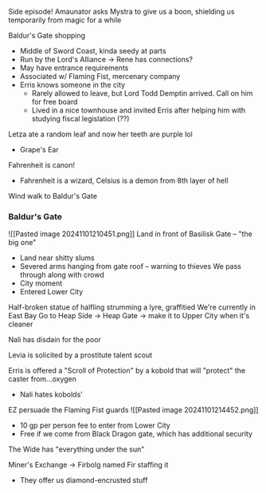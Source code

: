 Side episode!
Amaunator asks Mystra to give us a boon, shielding us temporarily from magic for a while

Baldur's Gate shopping
- Middle of Sword Coast, kinda seedy at parts
- Run by the Lord's Alliance → Rene has connections?
- May have entrance requirements
- Associated w/ Flaming Fist, mercenary company
- Erris knows someone in the city
	- Rarely allowed to leave, but Lord Todd Demptin arrived. Call on him for free board
	- Lived in a nice townhouse and invited Erris after helping him with studying fiscal legislation (??)

Letza ate a random leaf and now her teeth are purple lol
- Grape's Ear

Fahrenheit is canon!
- Fahrenheit is a wizard, Celsius is a demon from 8th layer of hell

Wind walk to Baldur's Gate
### Baldur's Gate
![[Pasted image 20241101210451.png]]
Land in front of Basilisk Gate – "the big one"
- Land near shitty slums
- Severed arms hanging from gate roof – warning to thieves
We pass through along with crowd
- City moment
- Entered Lower City

Half-broken statue of halfling strumming a lyre, graffitied
We're currently in East Bay
Go to Heap Side → Heap Gate → make it to Upper City when it's cleaner

Nali has disdain for the poor

Levia is solicited by a prostitute talent scout

Erris is offered a "Scroll of Protection" by a kobold that will "protect" the caster from…oxygen
- Nali hates kobolds'

EZ persuade the Flaming Fist guards
![[Pasted image 20241101214452.png]]
- 10 gp per person fee to enter from Lower City
- Free if we come from Black Dragon gate, which has additional security

The Wide has "everything under the sun"

Miner's Exchange → Firbolg named Fir staffing it
- They offer us diamond-encrusted stuff